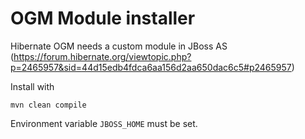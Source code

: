 OGM Module installer
====================
Hibernate OGM needs a custom module in JBoss AS (https://forum.hibernate.org/viewtopic.php?p=2465957&sid=44d15edb4fdca6aa156d2aa650dac6c5#p2465957)

Install with
    
    mvn clean compile

Environment variable `JBOSS_HOME` must be set.